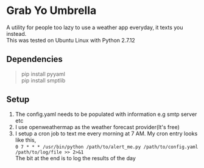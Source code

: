 # Grab Yo Umbrella
A utility for people too lazy to use a weather app everyday, it texts you instead.  
This was tested on Ubuntu Linux with Python 2.7.12

## Dependencies  
> pip install pyyaml  
> pip install smptlib  

## Setup
1. The config.yaml needs to be populated with information e.g smtp server etc  
2. I use openweathermap as the weather forecast provider(It's free)  
3. I setup a cron job to text me every morning at 7 AM. My cron entry looks like this,  
```0 7 * * * /usr/bin/python /path/to/alert_me.py /path/to/config.yaml /path/to/log/file >> 2>&1```  
The bit at the end is to log the results of the day
